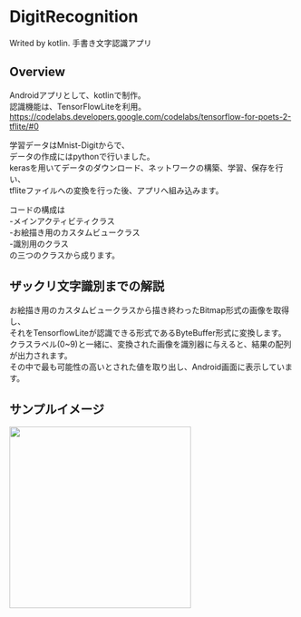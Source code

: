 # DigitRecognition  
Writed by kotlin.
手書き文字認識アプリ 

## Overview
Androidアプリとして、kotlinで制作。  
認識機能は、TensorFlowLiteを利用。  
https://codelabs.developers.google.com/codelabs/tensorflow-for-poets-2-tflite/#0  

学習データはMnist-Digitからで、  
データの作成にはpythonで行いました。  
kerasを用いてデータのダウンロード、ネットワークの構築、学習、保存を行い、  
tfliteファイルへの変換を行った後、アプリへ組み込みます。  

コードの構成は  
-メインアクティビティクラス  
-お絵描き用のカスタムビュークラス  
-識別用のクラス  
の三つのクラスから成ります。  

## ザックリ文字識別までの解説  
お絵描き用のカスタムビュークラスから描き終わったBitmap形式の画像を取得し、  
それをTensorflowLiteが認識できる形式であるByteBuffer形式に変換します。  
クラスラベル(0~9)と一緒に、変換された画像を識別器に与えると、結果の配列が出力されます。  
その中で最も可能性の高いとされた値を取り出し、Android画面に表示しています。

## サンプルイメージ
<img src="https://user-images.githubusercontent.com/37995730/50738114-eb210880-1213-11e9-8d9a-e8c49da77101.png" width="320px"> 
